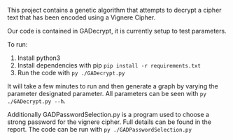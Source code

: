 This project contains a genetic algorithm that attempts to decrypt a cipher text that has been encoded using a Vignere Cipher. 

Our code is contained in GADecrypt, it is currently setup to test parameters.

To run:
1. Install python3 
2. Install dependencies with pip `pip install -r requirements.txt`
3. Run the code with `py ./GADecrypt.py`

It will take a few minutes to run and then generate a graph by varying the parameter designated parameter.
All parameters can be seen with `py ./GADecrypt.py --h`.

Additionally GADPasswordSelection.py is a program used to choose a strong password for the vignere cipher. Full details can be found in the report. The code can be run with `py ./GADPasswordSelection.py`

